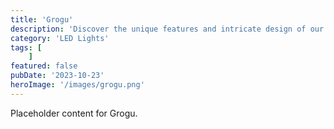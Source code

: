 ```yaml
---
title: 'Grogu'
description: 'Discover the unique features and intricate design of our Grogu. Perfect for various applications, this piece adds a touch of creativity and innovation to any setting.'
category: 'LED Lights'
tags: [
    ]
featured: false
pubDate: '2023-10-23'
heroImage: '/images/grogu.png'
---
```


Placeholder content for Grogu.